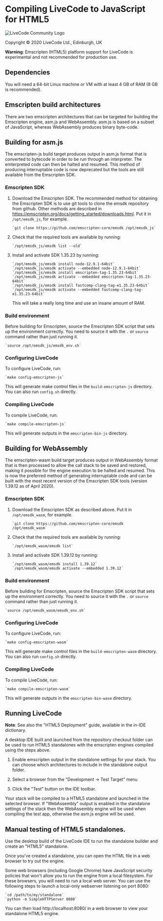 # Compiling LiveCode to JavaScript for HTML5

![LiveCode Community Logo](http://livecode.com/wp-content/uploads/2015/02/livecode-logo.png)

Copyright © 2020 LiveCode Ltd., Edinburgh, UK

**Warning**: Emscripten (HTML5) platform support for LiveCode is experimental and not recommended for production use.

## Dependencies

You will need a 64-bit Linux machine or VM with at least 4 GB of RAM
(8 GB is recommended).

## Emscripten build architectures

There are two emscripten architectures that can be targeted for building the Emscripten engine, asm.js and WebAssembly. asm.js is based on a subset of JavaScript, whereas WebAssembly produces binary byte-code.

## Building for asm.js

The emscripten-js build target produces output in asm.js format that is converted to bytecode in order to be run through an interpreter. The emterpreted code can then be halted and resumed. This method of producing interruptable code is now deprecated but the tools are still available from the Emscripten SDK.

### Emscripten SDK

1. Download the Emscripten SDK. The recommended method for obtaining the Emscripten SDK is to use git tools to clone the emsdk repository from github. Other methods are described in <https://emscripten.org/docs/getting_started/downloads.html>. Put it in `/opt/emsdk_js`, for example.

       `git clone https://github.com/emscripten-core/emsdk /opt/emsdk_js`

2. Check that the required tools are available by running:

       `/opt/emsdk_js/emsdk list --old`

3. Install and activate SDK 1.35.23 by running:

       `/opt/emsdk_js/emsdk install node-12.9.1-64bit`
       `/opt/emsdk_js/emsdk activate --embedded node-12.9.1-64bit`
       `/opt/emsdk_js/emsdk install emscripten-tag-1.35.23-64bit`
       `/opt/emsdk_js/emsdk activate --embedded emscripten-tag-1.35.23-64bit`
       `/opt/emsdk_js/emsdk install fastcomp-clang-tag-e1.35.23-64bit`
       `/opt/emsdk_js/emsdk activate --embedded fastcomp-clang-tag-e1.35.23-64bit`

   This will take a really long time and use an insane amount of RAM.

### Build environment

Before building for Emscripten, source the Emscripten SDK script that sets up the environment correctly.  You need to source it with the `.` or `source` command rather than just running it.

    `source /opt/emsdk_js/emsdk_env.sh`

### Configuring LiveCode

To configure LiveCode, run:

    `make config-emscripten-js`

This will generate make control files in the `build-emscripten-js` directory.  You can also run `config.sh` directly.

### Compiling LiveCode

To compile LiveCode, run:

    `make compile-emscripten-js`

This will generate outputs in the `emscripten-bin-js` directory.

## Building for WebAssembly

The emscripten-wasm build target produces output in WebAssembly format that is then processed to allow the call stack to be saved and restored, making it possible for the engine execution to be halted and resumed. This is now the preferred method of generating interruptable code and can be built with the most recent version of the Emscripten SDK tools (version 1.39.12 as of April 2020).

### Emscripten SDK

1. Download the Emscripten SDK as described above. Put it in `/opt/emsdk_wasm`, for example.

       `git clone https://github.com/emscripten-core/emsdk /opt/emsdk_wasm`

2. Check that the required tools are available by running:

       `/opt/emsdk_wasm/emsdk list`

3. Install and activate SDK 1.39.12 by running:

       `/opt/emsdk_wasm/emsdk install 1.39.12`
       `/opt/emsdk_wasm/emsdk activate --embedded 1.39.12`

### Build environment

Before building for Emscripten, source the Emscripten SDK script that sets up the environment correctly.  You need to source it with the `.` or `source` command rather than just running it.

    `source /opt/emsdk_wasm/emsdk_env.sh`

### Configuring LiveCode

To configure LiveCode, run:

    `make config-emscripten-wasm`

This will generate make control files in the `build-emscripten-wasm` directory.  You can also run `config.sh` directly.

### Compiling LiveCode

To compile LiveCode, run:

    `make compile-emscripten-wasm`

This will generate outputs in the `emscripten-bin-wasm` directory.

## Running LiveCode

**Note**: See also the "HTML5 Deployment" guide, available in the in-IDE dictionary.

A desktop IDE built and launched from the repository checkout folder can be used to run HTML5 standalones with the emscripten engines compiled using the steps above.

1. Enable emscripten output in the standalone settings for your stack. You can choose which architectures to include in the standalone output folder.

2. Select a browser from the "Development -> Test Target" menu

3. Click the "Test" button on the IDE toolbar.

Your stack will be compiled to a HTML5 standalone and launched in the selected browser. If "WebAssembly" output is enabled in the standalone settings of the stack then the WebAssembly engine will be used when compiling the test app, otherwise the asm.js engine will be used.

## Manual testing of HTML5 standalones. 

Use the desktop build of the LiveCode IDE to run the standalone builder and create an "HTML5" standalone.

Once you've created a standalone, you can open the HTML file in a web browser to try out the engine.

Some web browsers (including Google Chrome) have JavaScript security policies that won't allow you to run the engine from a local filesystem.  For these browsers, you will need to run a local web server.  You can use the following steps to launch a local-only webserver listening on port 8080:

    `cd /path/to/my/standalone`
    `python -m SimpleHTTPServer 8080`

You can then load http://localhost:8080/ in a web browser to view your standalone HTML5 engine.
